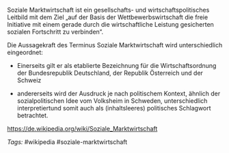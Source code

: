 Soziale Marktwirtschaft ist ein gesellschafts- und wirtschaftspolitisches Leitbild mit dem Ziel „auf der Basis der Wettbewerbswirtschaft die freie Initiative mit einem gerade durch die wirtschaftliche Leistung gesicherten sozialen Fortschritt zu verbinden“.

Die Aussagekraft des Terminus Soziale Marktwirtschaft wird unterschiedlich eingeordnet: 
- Einerseits gilt er als etablierte Bezeichnung für die Wirtschaftsordnung der Bundesrepublik Deutschland, der Republik Österreich und der Schweiz

- andererseits wird der Ausdruck je nach politischem Kontext, ähnlich der sozialpolitischen Idee vom Volksheim in Schweden, unterschiedlich interpretiertund somit auch als (inhaltsleeres) politisches Schlagwort betrachtet.

https://de.wikipedia.org/wiki/Soziale_Marktwirtschaft

*Tags:*
#wikipedia #soziale-marktwirtschaft 